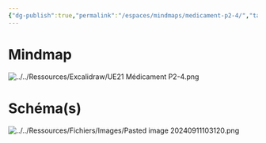 ```yaml
---
{"dg-publish":true,"permalink":"/espaces/mindmaps/medicament-p2-4/","tags":["mindmaps"],"noteIcon":"2"}
---
```


# Mindmap

 ![../../Ressources/Excalidraw/UE21 Médicament P2-4.png](/img/user/Ressources/Excalidraw/UE21%20M%C3%A9dicament%20P2-4.png)

# Schéma(s)
![../../Ressources/Fichiers/Images/Pasted image 20240911103120.png](/img/user/Ressources/Fichiers/Images/Pasted%20image%2020240911103120.png)